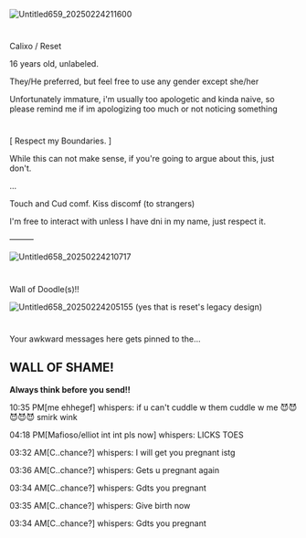 ![Untitled659_20250224211600](https://github.com/user-attachments/assets/5ba98496-79ee-45f6-a38c-a85523209b0b)

#

Calixo / Reset

16 years old, unlabeled.

They/He preferred, but feel free to use any gender except she/her

Unfortunately immature, i'm usually too apologetic and kinda naive, so please remind me if im apologizing too much or not noticing something

#

[ Respect my Boundaries. ]

While this can not make sense, if you're going to argue about this, just don't.

...

Touch and Cud comf. Kiss discomf (to strangers)

I'm free to interact with unless I have dni in my name, just respect it.

———

![Untitled658_20250224210717](https://github.com/user-attachments/assets/9dfe2b93-a55f-457c-bebb-6223de279408)

#

Wall of Doodle(s)!!

![Untitled658_20250224205155](https://github.com/user-attachments/assets/f6fd2e7b-c33b-415b-8227-8f66861675c8) (yes that is reset's legacy design)


#


Your awkward messages here gets pinned to the...


## WALL OF SHAME!
**Always think before you send!!**

10:35 PM[me ehhegef] whispers: if u can't cuddle w them cuddle w me 😈😈😈😈😈 smirk wink

04:18 PM[Mafioso/elliot int int pls now] whispers: LICKS TOES

03:32 AM[C..chance?] whispers: I will get you prеgnаnt istg

03:36 AM[C..chance?] whispers: Gets u prеgnаnt again

03:34 AM[C..chance?] whispers: Gdts you prеgnаnt

03:35 AM[C..chance?] whispers: Give bіrth now

03:34 AM[C..chance?] whispers: Gdts you prеgnаnt
